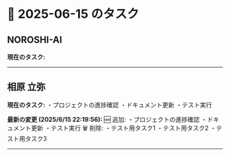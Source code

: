 # 📅 2025-06-15 のタスク

## NOROSHI-AI

**現在のタスク:**

---

## 相原 立弥

**現在のタスク:**
・プロジェクトの進捗確認
・ドキュメント更新
・テスト実行

**最新の変更 (2025/6/15 22:19:56):**
🆕 追加:
・プロジェクトの進捗確認
・ドキュメント更新
・テスト実行
🗑️ 削除:
・テスト用タスク1
・テスト用タスク2
・テスト用タスク3

---

